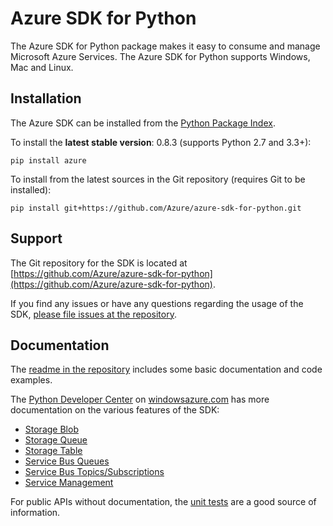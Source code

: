 Azure SDK for Python
====================

The Azure SDK for Python package makes it easy to consume and manage Microsoft Azure Services. The Azure SDK for Python supports Windows, Mac and Linux.

## Installation

The Azure SDK can be installed from the [Python Package Index](https://pypi.python.org/pypi/azure).

To install the **latest stable version**: 0.8.3 (supports Python 2.7 and 3.3+):

```
pip install azure
```

To install from the latest sources in the Git repository (requires Git to be installed):

```
pip install git+https://github.com/Azure/azure-sdk-for-python.git
```

## Support

The Git repository for the SDK is located at [https://github.com/Azure/azure-sdk-for-python](https://github.com/Azure/azure-sdk-for-python).

If you find any issues or have any questions regarding the usage of the SDK, [please file issues at the repository](https://github.com/Azure/azure-sdk-for-python/issues).

## Documentation

The [readme in the repository](https://github.com/Azure/azure-sdk-for-python) includes some basic documentation and code examples.

The [Python Developer Center](http://www.windowsazure.com/en-us/develop/python/) on [windowsazure.com](http://www.windowsazure.com/) has more documentation on the various features of the SDK:

 - [Storage Blob](http://www.windowsazure.com/en-us/develop/python/how-to-guides/blob-service/)
 - [Storage Queue](http://www.windowsazure.com/en-us/develop/python/how-to-guides/queue-service/)
 - [Storage Table](http://www.windowsazure.com/en-us/develop/python/how-to-guides/table-service/)
 - [Service Bus Queues](http://www.windowsazure.com/en-us/develop/python/how-to-guides/service-bus-queues/)
 - [Service Bus Topics/Subscriptions](http://www.windowsazure.com/en-us/develop/python/how-to-guides/service-bus-topics/)
 - [Service Management](http://www.windowsazure.com/en-us/develop/python/how-to-guides/service-management/)

For public APIs without documentation, the [unit tests](https://github.com/Azure/azure-sdk-for-python/tree/master/tests) are a good source of information.
